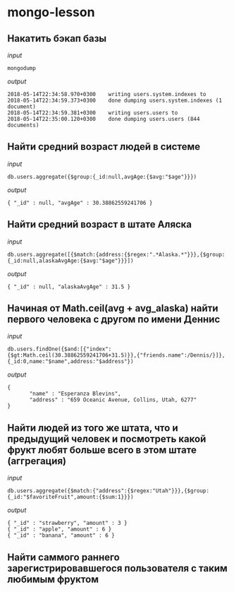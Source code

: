 # mongo-lesson

## Накатить бэкап базы
*input*
```
mongodump
```
*output*
```
2018-05-14T22:34:58.970+0300    writing users.system.indexes to
2018-05-14T22:34:59.373+0300    done dumping users.system.indexes (1 document)
2018-05-14T22:34:59.381+0300    writing users.users to
2018-05-14T22:35:00.120+0300    done dumping users.users (844 documents)
```

## Найти средний возраст людей в системе
*input*
```
db.users.aggregate({$group:{_id:null,avgAge:{$avg:"$age"}}})
```
*output*
```
{ "_id" : null, "avgAge" : 30.38862559241706 }
```

## Найти средний возраст в штате Аляска
*input*
```
db.users.aggregate([{$match:{address:{$regex:".*Alaska.*"}}},{$group:{_id:null,alaskaAvgAge:{$avg:"$age"}}}])
```
*output*
```
{ "_id" : null, "alaskaAvgAge" : 31.5 }
```

## Начиная от Math.ceil(avg + avg_alaska) найти первого человека с другом по имени Деннис
*input*
```
db.users.findOne({$and:[{"index":{$gt:Math.ceil(30.38862559241706+31.5)}},{"friends.name":/Dennis/}]},{_id:0,name:"$name",address:"$address"})
```
*output*
```
{
       "name" : "Esperanza Blevins",
       "address" : "659 Oceanic Avenue, Collins, Utah, 6277"
}
```

## Найти людей из того же штата, что и предыдущий человек и посмотреть какой фрукт любят больше всего в этом штате (аггрегация)
*input*
```
db.users.aggregate({$match:{"address":{$regex:"Utah"}}},{$group:{_id:"$favoriteFruit",amount:{$sum:1}}})
```
*output*
```
{ "_id" : "strawberry", "amount" : 3 }
{ "_id" : "apple", "amount" : 6 }
{ "_id" : "banana", "amount" : 6 }
```

## Найти саммого раннего зарегистрировавшегося пользователя с таким любимым фруктом
